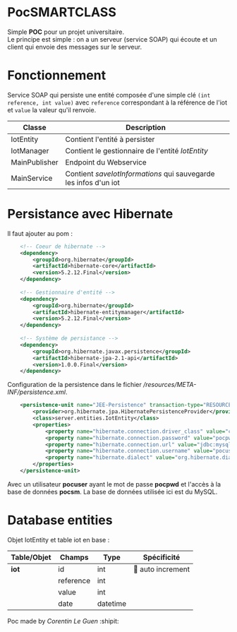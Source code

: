 # PocSMARTCLASS

Simple **POC** pour un projet universitaire. \
Le principe est simple : on a un serveur (service SOAP) qui écoute et un client qui envoie des messages sur le serveur.

# Fonctionnement

Service SOAP qui persiste une entité composée d'une simple clé `(int reference, int value)` avec `reference` correspondant à la référence de l'iot et `value` la valeur qu'il renvoie.

| **Classe** | **Description** |
|----------------|-----------------|
| IotEntity | Contient l'entité à persister |
| IotManager | Contient le gestionnaire de l'entité *IotEntity* |
| MainPublisher | Endpoint du Webservice |
| MainService | Contient *saveIotInformations* qui sauvegarde les infos d'un iot |

# Persistance avec Hibernate

Il faut ajouter au pom : 

```xml
    <!-- Coeur de hibernate -->
    <dependency>
        <groupId>org.hibernate</groupId>
        <artifactId>hibernate-core</artifactId>
        <version>5.2.12.Final</version>
    </dependency>
    
    <!-- Gestionnaire d'entité -->
    <dependency>
        <groupId>org.hibernate</groupId>
        <artifactId>hibernate-entitymanager</artifactId>
        <version>5.2.12.Final</version>
    </dependency>
    
    <!-- Système de persistance -->
    <dependency>
        <groupId>org.hibernate.javax.persistence</groupId>
        <artifactId>hibernate-jpa-2.1-api</artifactId>
        <version>1.0.0.Final</version>
    </dependency>
```

Configuration de la persistence dans le fichier */resources/META-INF/persistence.xml*.

```xml
    <persistence-unit name="JEE-Persistence" transaction-type="RESOURCE_LOCAL">
        <provider>org.hibernate.jpa.HibernatePersistenceProvider</provider>
        <class>server.entities.IotEntity</class>
        <properties>
            <property name="hibernate.connection.driver_class" value="com.mysql.jdbc.Driver"/>
            <property name="hibernate.connection.password" value="pocpwd"/>
            <property name="hibernate.connection.url" value="jdbc:mysql://localhost:3306/pocsm"/>
            <property name="hibernate.connection.username" value="pocuser"/>
            <property name="hibernate.dialect" value="org.hibernate.dialect.MySQLDialect"/>
        </properties>
    </persistence-unit>
```

Avec un utilisateur **pocuser** ayant le mot de passe **pocpwd** et l'accès à la base de données **pocsm**.
La base de données utilisée ici est du MySQL.

# Database entities

Objet IotEntity et table iot en base :

| **Table/Objet** | **Champs** | **Type** | **Spécificité** |
|---------|------------|----------|-----------------|
| **iot** | id | int | :key: auto increment |
| | reference | int | |
| | value | int | |
| | date | datetime |  |

Poc made by *Corentin Le Guen* :shipit:
